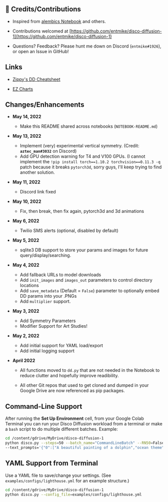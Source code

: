 ## 🙏 Credits/Contributions
- Inspired from [alembics Notebook](https://colab.research.google.com/github/alembics/disco-diffusion/blob/main/Disco_Diffusion.ipynb) and others.

- Contributions welcomed at [https://github.com/entmike/disco-diffusion-1](https://github.com/entmike/disco-diffusion-1)

- Questions?  Feedback?  Please hunt me down on Discord (`entmike#1926`), or open an Issue in GitHub!

## Links
- [Zippy's DD Cheatsheet](https://docs.google.com/document/d/1l8s7uS2dGqjztYSjPpzlmXLjl5PM3IGkRWI3IiCuK7g)

- [EZ Charts](https://docs.google.com/document/d/1ORymHm0Te18qKiHnhcdgGp-WSt8ZkLZvow3raiu2DVU)


## Changes/Enhancements
- **May 14, 2022**
  - Make this README shared across notebooks (`NOTEBOOK-README.md`)
- **May 13, 2022**
  - Implement (very) experimental vertical symmetry.  (Credit: **`aztec_man#3032`** on Discord)
  - Add GPU detection warning for T4 and V100 GPUs.  (I cannot implement the `!pip install torch==1.10.2 torchvision==0.11.3 -q` patch because it breaks `pytorch3d`, sorry guys, I'll keep trying to find another solution.
- **May 11, 2022**
  - Discord link fixed
- **May 10, 2022**
  - Fix, then break, then fix again, pytorch3d and 3d animations
- **May 6, 2022**
  - Twilio SMS alerts (optional, disabled by default)
- **May 5, 2022**
  - sqlite3 DB support to store your params and images for future query/display/searching.
- **May 4, 2022**
  - Add fallback URLs to model downloads
  - Add `init_images` and `images_out` parameters to control directory locations
  - Add `save_metadata` (Default = `False`) parameter to optionally embed DD params into your .PNGs
  - Add `multiplier` support.
- **May 3, 2022**
  - Add Symmetry Parameters
  - Modifier Support for Art Studies!
- **May 2, 2022**
  - Add initial support for YAML load/export
  - Add initial logging support

- **April 2022**
  - All functions moved to `dd.py` that are not needed in the Notebook to reduce clutter and hopefully improve readibility.

  - All other Git repos that used to get cloned and dumped in your Google Drive are now referenced as pip packages.

## Command-Line Support

  After running the **Set Up Environment** cell, from your Google Colab Terminal you can run your Disco Diffusion workload from a terminal or make a `bash` script to do multiple different batches.  Example:

  ```bash
  cd /content/gdrive/MyDrive/disco-diffusion-1
  python disco.py --steps=50 --batch_name="CommandLineBatch" --RN50=False \
  --text_prompts='{"0":["A beautiful painting of a dolphin","ocean theme"]}'
  ```
## YAML Support from Terminal

  Use a YAML file to save/change your settings.  (See `examples/configs/lighthouse.yml` for an example structure.)
   ```bash
   cd /content/gdrive/MyDrive/disco-diffusion-1
   python disco.py --config_file=examples/configs/lighthouse.yml
   ```